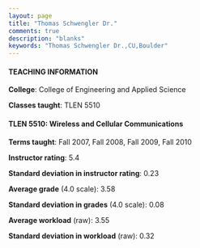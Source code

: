 ```yaml
---
layout: page
title: "Thomas Schwengler Dr." 
comments: true
description: "blanks"
keywords: "Thomas Schwengler Dr.,CU,Boulder"
---
```

<head>
<script src="https://ajax.googleapis.com/ajax/libs/jquery/2.1.3/jquery.min.js"></script>
<script src="https://dl.dropboxusercontent.com/s/pc42nxpaw1ea4o9/highcharts.js?dl=0"></script>
<!-- <script src="../assets/js/highcharts.js"></script> -->
<style type="text/css">@font-face {
	font-family: "Bebas Neue";
	src: url(https://www.filehosting.org/file/details/544349/BebasNeue Regular.otf) format("opentype");
	}
	h1.Bebas { 
		font-family: "Bebas Neue", Verdana, Tahoma;
	}
</style>
</head>
	   
#### TEACHING INFORMATION

**College**: College of Engineering and Applied Science

**Classes taught**: TLEN 5510

#### TLEN 5510: Wireless and Cellular Communications

**Terms taught**: Fall 2007, Fall 2008, Fall 2009, Fall 2010

**Instructor rating**: 5.4

**Standard deviation in instructor rating**: 0.23

**Average grade** (4.0 scale): 3.58

**Standard deviation in grades** (4.0 scale): 0.08

**Average workload** (raw): 3.55

**Standard deviation in workload** (raw): 0.32

